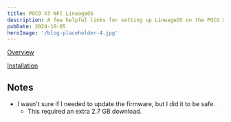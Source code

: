 ```yaml
---
title: POCO X3 NFC LineageOS
description: A few helpful links for setting up LineageOS on the POCO X3 NFC.
pubDate: 2024-10-05
heroImage: '/blog-placeholder-4.jpg'
---
```


[Overview](https://wiki.lineageos.org/devices/surya/)

[Installation](https://wiki.lineageos.org/devices/surya/install/)

## Notes

- I wasn't sure if I needed to update the firmware, but I did it to be safe.
  - This required an extra 2.7 GB download.

